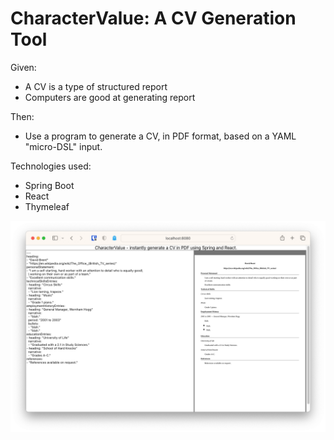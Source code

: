 # CharacterValue: A CV Generation Tool

Given:

- A CV is a type of structured report
- Computers are good at generating report

Then:

- Use a program to generate a CV, in PDF format, based on a YAML "micro-DSL" input.

Technologies used:

- Spring Boot
- React
- Thymeleaf

![screenshot.png](screenshot.png)